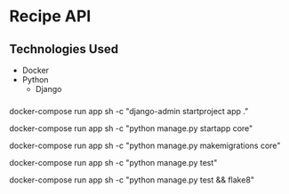 # Recipe API

## Technologies Used
- Docker
- Python
    - Django


### 

docker-compose run app sh -c "django-admin startproject app ."


docker-compose run app sh -c "python manage.py startapp core"

docker-compose run app sh -c "python manage.py makemigrations core"

docker-compose run app sh -c "python manage.py test"

docker-compose run app sh -c "python manage.py test && flake8"